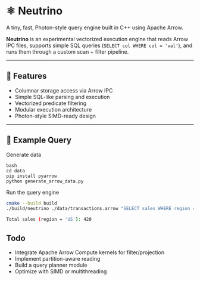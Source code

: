 # ⚛️ Neutrino

A tiny, fast, Photon-style query engine built in C++ using Apache Arrow.

**Neutrino** is an experimental vectorized execution engine that reads Arrow IPC files, supports simple SQL queries (`SELECT col WHERE col = 'val'`), and runs them through a custom scan + filter pipeline.

---

## 🚀 Features

- Columnar storage access via Arrow IPC
- Simple SQL-like parsing and execution
- Vectorized predicate filtering
- Modular execution architecture
- Photon-style SIMD-ready design

---

## 📂 Example Query

Generate data
```
bash
cd data
pip install pyarrow
python generate_arrow_data.py
```

Run the query engine
```bash
cmake --build build
./build/neutrino ./data/transactions.arrow "SELECT sales WHERE region = 'US'"

Total sales (region = 'US'): 420
```

## Todo

- Integrate Apache Arrow Compute kernels for filter/projection
- Implement partition-aware reading
- Build a query planner module
- Optimize with SIMD or multithreading